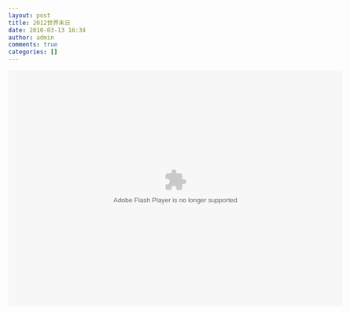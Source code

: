```yaml
---
layout: post
title: 2012世界末日
date: 2010-03-13 16:34
author: admin
comments: true
categories: []
---
```

<object classid="clsid:d27cdb6e-ae6d-11cf-96b8-444553540000" width="680" height="480" codebase="http://download.macromedia.com/pub/shockwave/cabs/flash/swflash.cab#version=6,0,40,0"><param name="src" value="http://www.tudou.com/v/UWr7OBeQMtE" /><embed type="application/x-shockwave-flash" width="680" height="480" src="http://www.tudou.com/v/UWr7OBeQMtE"></embed></object>
